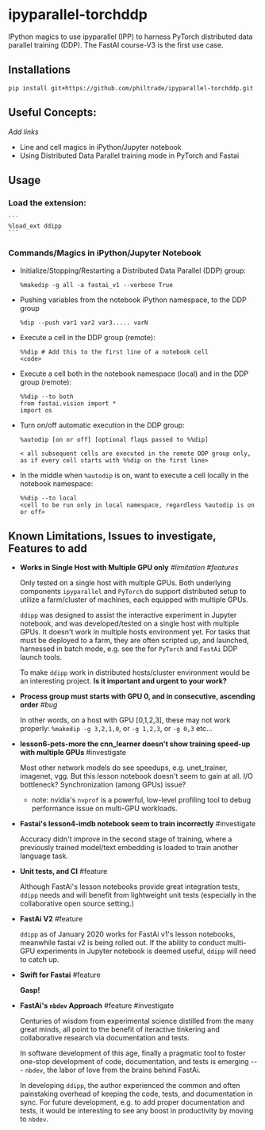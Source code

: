 # ipyparallel-torchddp
IPython magics to use ipyparallel (IPP) to harness PyTorch distributed data parallel training (DDP).
The FastAI course-V3 is the first use case.

## Installations

`pip install git+https://github.com/philtrade/ipyparallel-torchddp.git`

## Useful Concepts:

*Add links*
* Line and cell magics in iPython/Jupyter notebook
* Using Distributed Data Parallel training mode in PyTorch and Fastai

## Usage


### Load the extension:
    ```
    %load_ext ddipp
    ```
### Commands/Magics in iPython/Jupyter Notebook

* Initialize/Stopping/Restarting a Distributed Data Parallel (DDP) group:

    ```
    %makedip -g all -a fastai_v1 --verbose True
    ```

* Pushing variables from the notebook iPython namespace, to the DDP group

    ```
    %dip --push var1 var2 var3..... varN
    ```

* Execute a cell in the DDP group (remote):
    ```
    %%dip # Add this to the first line of a notebook cell
    <code>
    ```

* Execute a cell both in the notebook namespace (local) and in the DDP group (remote):
    ```
    %%dip --to both
    from fastai.vision import *
    import os
    ```

* Turn on/off automatic execution in the DDP group:
    ```
    %autodip [on or off] [optional flags passed to %%dip]

    < all subsequent cells are executed in the remote DDP group only, as if every cell starts with %%dip on the first line>
    ```

* In the middle when `%autodip` is on, want to execute a cell locally in the notebook namespace:

    ```
    %%dip --to local
    <cell to be run only in local namespace, regardless %autodip is on or off>
    ```

## Known Limitations, Issues to investigate, Features to add

* **Works in Single Host with Multiple GPU only** *#limitation #features*

    Only tested on a single host with multiple GPUs.  Both underlying components  `ipyparallel` and `PyTorch` do support distributed setup to utilize a farm/cluster of machines, each equipped with multiple GPUs.
    
    `ddipp` was designed to assist the interactive experiment in Jupyter notebook, and was developed/tested on a single host with multiple GPUs. It doesn't work in multiple hosts environment yet.  For tasks that must be deployed to a farm, they are often scripted up, and launched, harnessed in batch mode, e.g. see the  for `PyTorch` and `FastAi` DDP launch tools.

    To make `ddipp` work in distributed hosts/cluster environment would be an interesting project.  **Is it important and urgent to your work?** 

* **Process group must starts with GPU 0, and in consecutive, ascending order**  *#bug*

    In other words, on a host with GPU [0,1,2,3], these may not work properly: 
    `%makedip -g 3,2,1,0`, or `-g 1,2,3`, or `-g 0,3` etc...

* **lesson6-pets-more the cnn_learner doesn't show training speed-up with multiple GPUs** #investigate

    Most other network models do see speedups, e.g. unet_trainer, imagenet, vgg.  But this lesson notebook doesn't seem to gain at all. I/O bottleneck?  Synchronization (among GPUs) issue?
    
    * note: nvidia's `nvprof` is a powerful, low-level profiling tool to debug performance issue on multi-GPU workloads.

* **Fastai's lesson4-imdb notebook seem to train incorrectly** #investigate

    Accuracy didn't improve in the second stage of training, where a previously trained model/text embedding is loaded to train another language task.

* **Unit tests, and CI** #feature

    Although FastAi's lesson notebooks provide great integration tests, `ddipp` needs and will benefit from lightweight unit tests (especially in the collaborative open source setting.)

* **FastAi V2** #feature
    
    `ddipp` as of January 2020 works for FastAi v1's lesson notebooks, meanwhile fastai v2 is being rolled out.  If the ability to conduct multi-GPU experiments in Jupyter notebook is deemed useful, `ddipp` will need to catch up.

* **Swift for Fastai** #feature

    **Gasp!**

* **FastAi's `nbdev` Approach** #feature #investigate

    Centuries of wisdom from experimental science distilled from the many great minds, all point to the benefit of iteractive tinkering and collaborative research via documentation and tests. 
    
    In software development of this age, finally a pragmatic tool to foster one-stop development of code, documentation, and tests is emerging --- `nbdev`, the labor of love from the brains behind FastAi.

    In developing `ddipp`, the author experienced the common and often painstaking overhead of keeping the code, tests, and documentation in sync.  For future development, e.g. to add proper documentation and tests, it would be interesting to see any boost in productivity by moving to `nbdev`.





     